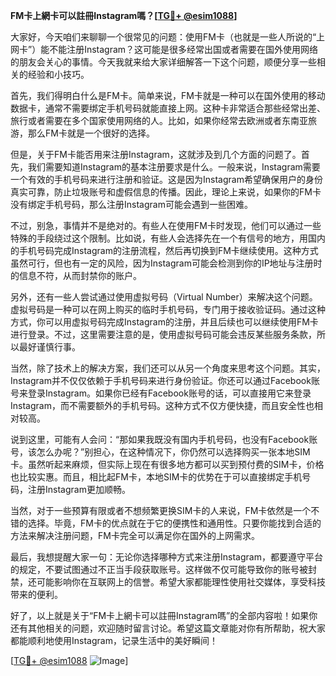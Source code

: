 **FM卡上網卡可以註冊Instagram嗎？[[TG💪+ @esim1088](https://t.me/s/esim1088)]**

大家好，今天咱们来聊聊一个很常见的问题：使用FM卡（也就是一些人所说的“上网卡”）能不能注册Instagram？这可能是很多经常出国或者需要在国外使用网络的朋友会关心的事情。今天我就来给大家详细解答一下这个问题，顺便分享一些相关的经验和小技巧。

首先，我们得明白什么是FM卡。简单来说，FM卡就是一种可以在国外使用的移动数据卡，通常不需要绑定手机号码就能直接上网。这种卡非常适合那些经常出差、旅行或者需要在多个国家使用网络的人。比如，如果你经常去欧洲或者东南亚旅游，那么FM卡就是一个很好的选择。

但是，关于FM卡能否用来注册Instagram，这就涉及到几个方面的问题了。首先，我们需要知道Instagram的基本注册要求是什么。一般来说，Instagram需要一个有效的手机号码来进行注册和验证。这是因为Instagram希望确保用户的身份真实可靠，防止垃圾账号和虚假信息的传播。因此，理论上来说，如果你的FM卡没有绑定手机号码，那么注册Instagram可能会遇到一些困难。

不过，别急，事情并不是绝对的。有些人在使用FM卡时发现，他们可以通过一些特殊的手段绕过这个限制。比如说，有些人会选择先在一个有信号的地方，用国内的手机号码完成Instagram的注册流程，然后再切换到FM卡继续使用。这种方式虽然可行，但也有一定的风险，因为Instagram可能会检测到你的IP地址与注册时的信息不符，从而封禁你的账户。

另外，还有一些人尝试通过使用虚拟号码（Virtual Number）来解决这个问题。虚拟号码是一种可以在网上购买的临时手机号码，专门用于接收验证码。通过这种方式，你可以用虚拟号码完成Instagram的注册，并且后续也可以继续使用FM卡进行登录。不过，这里需要注意的是，使用虚拟号码可能会违反某些服务条款，所以最好谨慎行事。

当然，除了技术上的解决方案，我们还可以从另一个角度来思考这个问题。其实，Instagram并不仅仅依赖于手机号码来进行身份验证。你还可以通过Facebook账号来登录Instagram。如果你已经有Facebook账号的话，可以直接用它来登录Instagram，而不需要额外的手机号码。这种方式不仅方便快捷，而且安全性也相对较高。

说到这里，可能有人会问：“那如果我既没有国内手机号码，也没有Facebook账号，该怎么办呢？”别担心，在这种情况下，你仍然可以选择购买一张本地SIM卡。虽然听起来麻烦，但实际上现在有很多地方都可以买到预付费的SIM卡，价格也比较实惠。而且，相比起FM卡，本地SIM卡的优势在于可以直接绑定手机号码，注册Instagram更加顺畅。

当然，对于一些预算有限或者不想频繁更换SIM卡的人来说，FM卡依然是一个不错的选择。毕竟，FM卡的优点就在于它的便携性和通用性。只要你能找到合适的方法来解决注册问题，FM卡完全可以满足你在国外的上网需求。

最后，我想提醒大家一句：无论你选择哪种方式来注册Instagram，都要遵守平台的规定，不要试图通过不正当手段获取账号。这样做不仅可能导致你的账号被封禁，还可能影响你在互联网上的信誉。希望大家都能理性使用社交媒体，享受科技带来的便利。

好了，以上就是关于“FM卡上網卡可以註冊Instagram嗎”的全部内容啦！如果你还有其他相关的问题，欢迎随时留言讨论。希望这篇文章能对你有所帮助，祝大家都能顺利地使用Instagram，记录生活中的美好瞬间！

[[TG💪+ @esim1088](https://t.me/s/esim1088) ![Image](https://i.postimg.cc/4NQfJmqS/Snipaste-2025-05-13-00-14-12.png)]